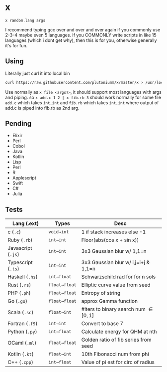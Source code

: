 # x
`x random.lang args`

I recommend typing gcc over and over and over again if you commonly use 2-3-4 maybe even 5 languages. If you COMMONLY write scripts in like 15 languages (which i dont get why), then this is for you, otherwise generally it's for fun.

## Using
Literally just curl it into local bin
```bash
curl https://raw.githubusercontent.com/plutoniumm/x/master/x > /usr/local/bin/x
```

Use normally as `x file <args?>`, it should support most languages with args and piping. so `x add.c 1 2 | x fib.rb 3` should work normally for some file `add.c` which takes `int,int` and `fib.rb` which takes `int,int` where output of add.c is piped into fib.rb as 2nd arg.

<!-- ## Ideas
- Solve some specific navier stokes eq
- Solve some specific general relativity case
- Something with the 3-body problem
- Calc e
- Check if a complex number is in the Mandelbrot set
- Calc euler-mascheroni constant
- Omega constant by iterating over Oe^O = 1 -->


## Pending
- Elixir
- Perl
- Cobol
- Java
- Kotlin
- Lisp
- Perl
- R
- Applescript
- Swift
- C#
- Julia

## Tests

| Lang (.ext)        | Types          | Desc                                     |
|--------------------|----------------|------------------------------------------|
| c (`.c`)           | `void→int`     | 1 if stack increases else -1             |
| Ruby (`.rb`)       | `int→int`      | Floor(abs(cos x + sin x))                |
| Javascript (`.js`) | `int→int`      | 3x3 Gaussian blur w/ 1,1=n               |
| Typescript (`.ts`) | `int→int`      | 3x3 Gaussian blur w/ i,j=i+j &amp; 1,1=n |
| Haskell (`.hs`)    | `int→float`    | Schwarzschild rad for for n sols         |
| Rust (`.rs`)       | `float→float`  | Elliptic curve value from seed           |
| PHP (`.ph`)        | `float→float` | Entropy of string                        |
| Go (`.go`)         | `float→float`  | approx Gamma function                    |
| Scala (`.sc`)      | `float→int`    | #iters to binary search num $\in [0,1]$  |
| Fortran (`.f9`)    | `int→int`   | Convert to base 7                        |
| Python (`.py`)     | `int→float`    | Calculate energy for QHM at nth    |
| OCaml (`.ml`)      | `float→float`  | Golden ratio of fib series from seed   |
| Kotlin (`.kt`)     | `float→int`  | 10th Fibonacci num from phi    |
| C++ (`.cpp`)       | `int→float`      | Value of pi est for circ of radius |